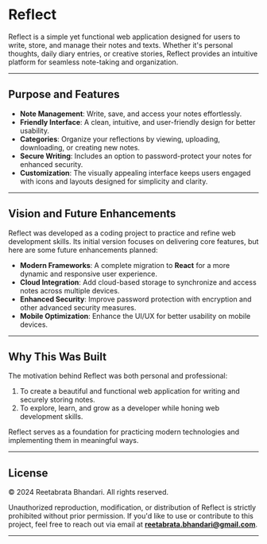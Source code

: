 # Reflect

Reflect is a simple yet functional web application designed for users to write, store, and manage their notes and texts. Whether it's personal thoughts, daily diary entries, or creative stories, Reflect provides an intuitive platform for seamless note-taking and organization.

---

## Purpose and Features

- **Note Management**: Write, save, and access your notes effortlessly.  
- **Friendly Interface**: A clean, intuitive, and user-friendly design for better usability.  
- **Categories**: Organize your reflections by viewing, uploading, downloading, or creating new notes.  
- **Secure Writing**: Includes an option to password-protect your notes for enhanced security.  
- **Customization**: The visually appealing interface keeps users engaged with icons and layouts designed for simplicity and clarity.  

---

## Vision and Future Enhancements

Reflect was developed as a coding project to practice and refine web development skills. Its initial version focuses on delivering core features, but here are some future enhancements planned:  

- **Modern Frameworks**: A complete migration to **React** for a more dynamic and responsive user experience.  
- **Cloud Integration**: Add cloud-based storage to synchronize and access notes across multiple devices.  
- **Enhanced Security**: Improve password protection with encryption and other advanced security measures.  
- **Mobile Optimization**: Enhance the UI/UX for better usability on mobile devices.  

---

## Why This Was Built  

The motivation behind Reflect was both personal and professional:  
1. To create a beautiful and functional web application for writing and securely storing notes.  
2. To explore, learn, and grow as a developer while honing web development skills.  

Reflect serves as a foundation for practicing modern technologies and implementing them in meaningful ways.

---

## License  

© 2024 Reetabrata Bhandari. All rights reserved.  

Unauthorized reproduction, modification, or distribution of Reflect is strictly prohibited without prior permission. If you'd like to use or contribute to this project, feel free to reach out via email at **reetabrata.bhandari@gmail.com**.  

---